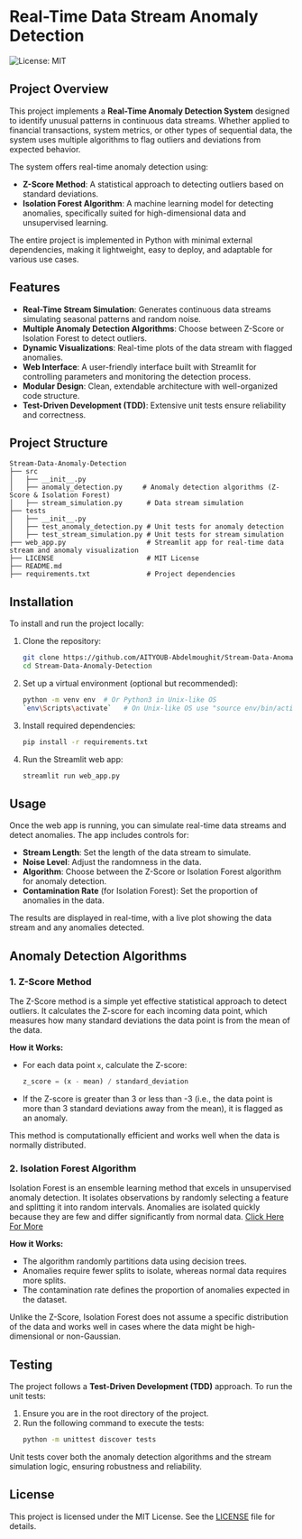 # Real-Time Data Stream Anomaly Detection

![License: MIT](https://img.shields.io/badge/License-MIT-green)

## Project Overview

This project implements a **Real-Time Anomaly Detection System** designed to identify unusual patterns in continuous data streams. Whether applied to financial transactions, system metrics, or other types of sequential data, the system uses multiple algorithms to flag outliers and deviations from expected behavior.

The system offers real-time anomaly detection using:
- **Z-Score Method**: A statistical approach to detecting outliers based on standard deviations.
- **Isolation Forest Algorithm**: A machine learning model for detecting anomalies, specifically suited for high-dimensional data and unsupervised learning.

The entire project is implemented in Python with minimal external dependencies, making it lightweight, easy to deploy, and adaptable for various use cases.

## Features

- **Real-Time Stream Simulation**: Generates continuous data streams simulating seasonal patterns and random noise.
- **Multiple Anomaly Detection Algorithms**: Choose between Z-Score or Isolation Forest to detect outliers.
- **Dynamic Visualizations**: Real-time plots of the data stream with flagged anomalies.
- **Web Interface**: A user-friendly interface built with Streamlit for controlling parameters and monitoring the detection process.
- **Modular Design**: Clean, extendable architecture with well-organized code structure.
- **Test-Driven Development (TDD)**: Extensive unit tests ensure reliability and correctness.

## Project Structure

```
Stream-Data-Anomaly-Detection
├── src
│   ├── __init__.py
│   ├── anomaly_detection.py     # Anomaly detection algorithms (Z-Score & Isolation Forest)
│   ├── stream_simulation.py      # Data stream simulation
├── tests
│   ├── __init__.py
│   ├── test_anomaly_detection.py # Unit tests for anomaly detection
│   ├── test_stream_simulation.py # Unit tests for stream simulation
├── web_app.py                    # Streamlit app for real-time data stream and anomaly visualization
├── LICENSE                       # MIT License
├── README.md                     
├── requirements.txt              # Project dependencies
```

## Installation

To install and run the project locally:

1. Clone the repository:
   ```bash
   git clone https://github.com/AITYOUB-Abdelmoughit/Stream-Data-Anomaly-Detection.git
   cd Stream-Data-Anomaly-Detection
   ```

2. Set up a virtual environment (optional but recommended):
   ```bash
   python -m venv env  # Or Python3 in Unix-like OS
   `env\Scripts\activate`   # On Unix-like OS use "source env/bin/activate"
   ```

3. Install required dependencies:
   ```bash
   pip install -r requirements.txt
   ```

4. Run the Streamlit web app:
   ```bash
   streamlit run web_app.py
   ```

## Usage

Once the web app is running, you can simulate real-time data streams and detect anomalies. The app includes controls for:

- **Stream Length**: Set the length of the data stream to simulate.
- **Noise Level**: Adjust the randomness in the data.
- **Algorithm**: Choose between the Z-Score or Isolation Forest algorithm for anomaly detection.
- **Contamination Rate** (for Isolation Forest): Set the proportion of anomalies in the data.

The results are displayed in real-time, with a live plot showing the data stream and any anomalies detected.

## Anomaly Detection Algorithms

### 1. **Z-Score Method**
The Z-Score method is a simple yet effective statistical approach to detect outliers. It calculates the Z-score for each incoming data point, which measures how many standard deviations the data point is from the mean of the data.

**How it Works:**
- For each data point `x`, calculate the Z-score:
  ```python
  z_score = (x - mean) / standard_deviation
  ```
- If the Z-score is greater than 3 or less than -3 (i.e., the data point is more than 3 standard deviations away from the mean), it is flagged as an anomaly.

This method is computationally efficient and works well when the data is normally distributed.

### 2. **Isolation Forest Algorithm**
Isolation Forest is an ensemble learning method that excels in unsupervised anomaly detection. It isolates observations by randomly selecting a feature and splitting it into random intervals. Anomalies are isolated quickly because they are few and differ significantly from normal data. [Click Here For More](https://www.analyticsvidhya.com/blog/2021/07/anomaly-detection-using-isolation-forest-a-complete-guide/#:~:text=The%20Isolation%20Forest%20algorithm,%20introduced%20by%20Fei%20Tony%20Liu%20and)

**How it Works:**
- The algorithm randomly partitions data using decision trees.
- Anomalies require fewer splits to isolate, whereas normal data requires more splits.
- The contamination rate defines the proportion of anomalies expected in the dataset.
  
Unlike the Z-Score, Isolation Forest does not assume a specific distribution of the data and works well in cases where the data might be high-dimensional or non-Gaussian.

## Testing

The project follows a **Test-Driven Development (TDD)** approach. To run the unit tests:

1. Ensure you are in the root directory of the project.
2. Run the following command to execute the tests:
   ```bash
   python -m unittest discover tests
   ```

Unit tests cover both the anomaly detection algorithms and the stream simulation logic, ensuring robustness and reliability.

## License

This project is licensed under the MIT License. See the [LICENSE](./LICENSE) file for details.


